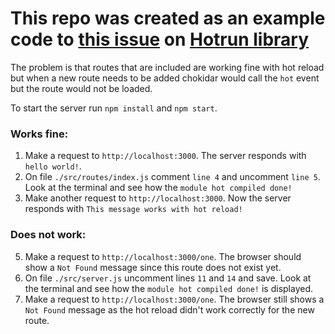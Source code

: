 
# This repo was created as an example code to [this issue](https://github.com/yessky/hotrun/issues/5) on [Hotrun library](https://github.com/yessky/hotrun)

The problem is that routes that are included are working fine with hot reload but when a new route needs to be added chokidar would call the `hot` event  
but the route would not be loaded.

To start the server run `npm install` and `npm start`.


### Works fine:

1. Make a request to `http://localhost:3000`. The server responds with `hello world!`.
2. On file `./src/routes/index.js` comment `line 4` and uncomment `line 5`. Look at the terminal and see how the `module hot compiled done!`
3. Make another request to `http://localhost:3000`. Now the server responds with `This message works with hot reload!`


### Does not work:

5. Make a request to `http://localhost:3000/one`. The browser should show a `Not Found` message since this route does not exist yet.
6. On file `./src/server.js` uncomment lines `11` and `14` and save. Look at the terminal and see how the `module hot compiled done!` is displayed.
7. Make a request to `http://localhost:3000/one`. The browser still shows a `Not Found` message as the hot reload didn't work correctly for the new route.